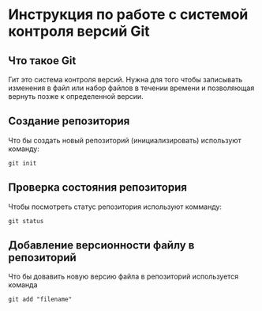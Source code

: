 # **Инструкция по работе с системой контроля версий Git**
## Что такое Git 


Гит это система контроля версий. Нужна для того чтобы записывать изменения в файл или набор файлов в течении времени и позволяющая вернуть позже к определенной версии.

## Создание репозитория

Что бы создать новый репозиторий (инициализировать) используют команду:

    git init

## Проверка состояния репозитория

Чтобы посмотреть статус репозитория используют комманду:

    git status

## Добавление версионности файлу в репозиторий 

Что бы довавить новую версию файла в репозиторий используется команда

    git add "filename"


